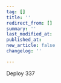 ```yaml
---
tag: []
title: ''
redirect_from: []
summary: ''
last_modified_at: 
published_at: 
new_article: false
changelog: ''

---
```

Deploy 337